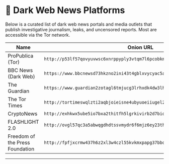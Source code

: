 # 📰 Dark Web News Platforms

Below is a curated list of dark web news portals and media outlets that publish investigative journalism, leaks, and uncensored reports. Most are accessible via the Tor network.

| Name                  | Onion URL                                     |
|-----------------------|-----------------------------------------------|
| ProPublica (Tor) | `http://p53lf57qovyuvwsc6xnrppyply3vtqm7l6pcobkmyqsiofyeznfu5uqd.onion/` |
| BBC News (Dark Web) | `https://www.bbcnewsd73hkzno2ini43t4gblxvycyac5aw4gnv7t2rccijh7745uqd.onion/` |
| The Guardian | `https://www.guardian2zotagl6tmjucg3lrhxdk4dw3lhbqnkvvkywawy3oqfoprid.onion/` |
| The Tor Times | `http://tortimeswqlzti2aqbjoieisne4ubyuoeiiugel2layyudcfrwln76qd.onion/` |
| CryptoNews | `http://exhkwx5ube5io7bxa2thitfh5lgrkivirb2d7biqx3hfrwfd6egbblyd.onion/` |
| FLASHLIGHT 2.0 | `http://ovgl57qc3a5abwqgdhdtssvmydr6f6mjz6ey23thwy63pmbxqmi45iid.onion/` |
| Freedom of the Press Foundation | `http://fpfjxcrmw437h6z2xl3w4czl55kvkmxpapg37bbopsafdu7q454byxid.onion/` |

---
